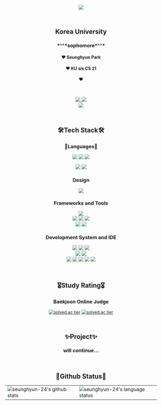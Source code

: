 <p align="center">
  <img src="https://capsule-render.vercel.app/api?type=waving&amp;height=250&amp;text=seunghyun-24&amp;fontAlign=60&amp;color=gradient" style="max-width: 100%;">
</p>

<p>&nbsp;</p>

<h2 align="center">Korea University</h2>
<h3 align="center">*^^*sophomore*^^*</h3>
<h4 align="center">️️❤️ Seunghyun Park</h4>
<h4 align="center">❤️ KU sis CS 21</h4>
<h4 align="center">❤️</h4>

<p>&nbsp;</p>

<p align="center">
  <a href="https://blog.naver.com/kmasolo" target="_blank">
    <img src="https://img.shields.io/badge/NAVER Blog-03C75A?style=for-the-badge&logo=naver&logoColor=ffffff"/>
  </a>
  <a href="https://www.instagram.com/_s2mant1cs_" target="_blank">
    <img src="https://img.shields.io/badge/instagram-E4405F?style=for-the-badge&logo=Instagram&logoColor=ffffff"/>
  </a>
  <br>
  <a href="mailto:kidw0124@naver.com" target="_blank">
    <img src="https://img.shields.io/badge/kmasolo@naver.com-03C75A?style=flat-square&logo=Naver&logoColor=white"/>
  </a>
</p>


<p>&nbsp;</p>

<h2 align="center">🛠Tech Stack🛠</h2>

<h3 align="center">🧾Languages🧾</h3>
<p align="center">
  <img src="https://img.shields.io/badge/C-a8b9cc?style=for-the-badge&logo=c&logoColor=ffffff"/>
  <img src="https://img.shields.io/badge/C++-00599c?style=for-the-badge&logo=c%2b%2b&logoColor=ffffff"/>
  <img src="https://img.shields.io/badge/OCaml-EC6813?style=for-the-badge&logo=OCaml&logoColor=ffffff"/>
</p>

<p align="center">
  <img src="https://img.shields.io/badge/Java-007396?style=for-the-badge&logo=Java&logoColor=ffffff"/>
  <img src="https://img.shields.io/badge/Python-3776ab?style=for-the-badge&logo=Python&logoColor=ffffff"/>
</p>

<h3 align="center">Design</h3>
<p align="center">
  <img src="https://img.shields.io/badge/HTML5-e34f26?style=for-the-badge&logo=HTML5&logoColor=ffffff"/>
</p>

<h3 align="center">Frameworks and Tools</h3>
<p align="center">
  <img src="https://img.shields.io/badge/Framework-pytorch-informational?style=flat&logo=pytorch&color=ee4c2c"/>
<br>
  <img src="https://img.shields.io/badge/Tool-Wireshark-informational?style=flat&logo=Wireshark&color=1679A7"/>
  <img src="https://img.shields.io/badge/Tool-Git-informational?style=flat&logo=Git&color=F05032"/>
  <img src="https://img.shields.io/badge/Tool-GitHub-informational?style=flat&logo=GitHub&color=181717)](https://github.com/seunghyun-24"/>
<br>
  <img src="https://img.shields.io/badge/Tool-Slack-informational?style=flat&logo=Slack&color=4A154B"/>
  <img src="https://img.shields.io/badge/Tool-Notion-informational?style=flat&logo=Notion&color=000000"/>
</p>

<h3 align="center">Development System and IDE</h3>
<p align="center">
  <img src="https://img.shields.io/badge/OS-Windows-informational?style=flat&logo=Windows&color=0078D6"/>
  <img src="https://img.shields.io/badge/OS-Ubuntu-informational?style=flat&logo=Ubuntu&color=E95420"/>
  <img src="https://img.shields.io/badge/OS-Linux-information?style-flat&logo=Linux&color=fcc624"/>
<br>
  <img src="https://img.shields.io/badge/VM-Virtual%20Box-informational?style=flat&logo=VirtualBox&color=183A61"/>
  <img src="https://img.shields.io/badge/VM-VMware-informational?style=flat&logo=VMware&color=607078"/>
<br>
  <img src="https://img.shields.io/badge/IDE-Visual%20Studio-informational?style=flat&logo=Visual%20Studio&color=5C2D91"/>
  <img src="https://img.shields.io/badge/IDE-VSCode-informational?style=flat&logo=Visual%20Studio%20Code&color=007ACC"/>
  <img src="https://img.shields.io/badge/IDE-Eclipse-informational?style=flat&logo=Eclipse%20IDE&color=2C2255"/>
  <img src="https://img.shields.io/badge/IDE-Jupyter-informational?style=flat&logo=Jupyter&color=F37626"/>
  <img src="https://img.shields.io/badge/IDE-Colab-informational?style=flat&logo=Google%20Colab&color=F9AB00"/>
</p>

<p>&nbsp;</p>

<h2 align="center">🎖️Study Rating🎖️</h2>

<h3 align="center">Baekjoon Online Judge</h3>

<p align="center">
  <a href='https://solved.ac/hyunlight'><img src="http://mazassumnida.wtf/api/v2/generate_badge?boj=hyunlight" referrerpolicy="no-referrer" alt="solved.ac tier"></a>
  <a href='https://solved.ac/hyunlight'><img src="http://mazandi.herokuapp.com/api?handle=hyunlight" referrerpolicy="no-referrer" alt="solved.ac tier"></a>
</p>


<p>&nbsp;</p>

<h2 align="center">✨Project✨</h2>
<h3 align="center">will continue...</h3>


<p>&nbsp;</p>

<h2 align="center">📖Github Status📖</h2>

<table align="center">
  <tr>
    <td>
      <img align="center" src="https://github-readme-stats.vercel.app/api?username=seunghyun-24&show_icons=true&include_all_commits=true&theme=blue&hide_border=true&count_private=true" alt="seunghyun-24's github stats" />
    </td>
    <td>
      <img align="center" src="https://github-readme-stats.vercel.app/api/top-langs/?username=seunghyun-24&layout=compact&theme=blue&hide_border=true&langs_count=10" alt="seunghyun-24's language status"/>
    </td>
  </tr>
</table>


<!---
seunghyun-24/seunghyun-24 is a ✨ special ✨ repository because its `README.md` (this file) appears on your GitHub profile.
You can click the Preview link to take a look at your changes.
--->

